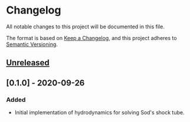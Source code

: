 # Changelog

All notable changes to this project will be documented in this file.

The format is based on [Keep a Changelog](https://keepachangelog.com/en/1.0.0/),
and this project adheres to [Semantic Versioning](https://semver.org/spec/v2.0.0.html).

## [Unreleased]

## [0.1.0] - 2020-09-26

### Added

- Initial implementation of hydrodynamics for solving Sod's shock tube.

[Unreleased]: https://github.com/bfovet/hyperion-lag/compare/v0.1.0...HEAD
[0.0.1]: https://github.com/bfovet/hyperion-lag/releases/tag/v0.1.0